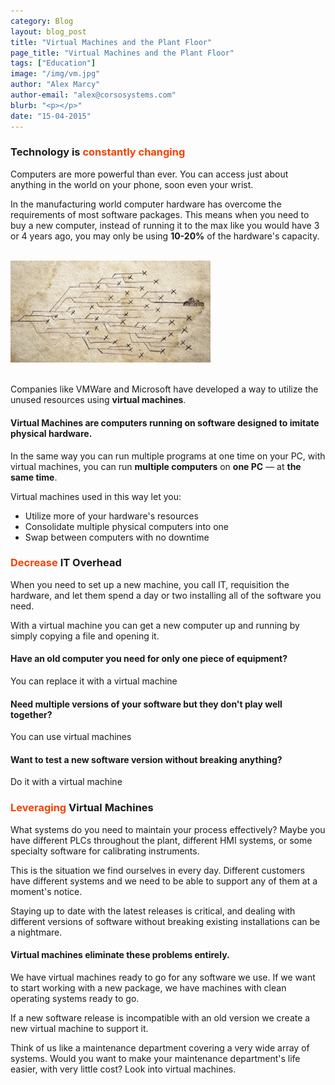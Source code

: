 ```yaml
---
category: Blog
layout: blog_post
title: "Virtual Machines and the Plant Floor"
page_title: "Virtual Machines and the Plant Floor"
tags: ["Education"]
image: "/img/vm.jpg"
author: "Alex Marcy"
author-email: "alex@corsosystems.com"
blurb: "<p></p>"
date: "15-04-2015"
---
```



<h3>Technology is <b style="color:#f64100;">constantly changing</b></h3>

<p>Computers are more powerful than ever. You can access just about anything in the world on your phone, soon even your wrist.</p>

<p>In the manufacturing world computer hardware has overcome the requirements of most software packages. This means when you need to buy a new computer, instead of running it to the max like you would have 3 or 4 years ago, you may only be using <b>10-20%</b> of the hardware's capacity.</p>

<br/>
<a href="www.flickr.com/photos/calliope/3474510093/"><img src="/img/vm.jpg" width="320px"/></a>
<br/><br/>


<p>Companies like VMWare and Microsoft have developed a way to utilize the unused resources using <b>virtual machines</b>.</p>

<h4>Virtual Machines are computers running on software designed to imitate physical hardware.</h4>

<p>In the same way you can run multiple programs at one time on your PC, with virtual machines, you can run <b>multiple computers</b> on <b>one PC</b> &mdash; at <b>the same time</b>.</p>
<p>Virtual machines used in this way let you:</p>
<ul>
	<li>Utilize more of your hardware's resources</li>
	<li>Consolidate multiple physical computers into one</li>
	<li>Swap between computers with no downtime</li>
</ul>

<h3><b style="color:#f64100;">Decrease</b> IT Overhead</h3>

<p>When you need to set up a new machine, you call IT, requisition the hardware, and let them spend a day or two installing all of the software you need.</p>

<p>With a virtual machine you can get a new computer up and running by simply copying a file and opening it.</p>

<h4>Have an old computer you need for only one piece of equipment?</h4>

<p>You can replace it with a virtual machine</p>

<h4>Need multiple versions of your software but they don't play well together?</h4>

<p>You can use virtual machines</p>

<h4>Want to test a new software version without breaking anything?</h4>

<p>Do it with a virtual machine</p>

<h3><b style="color:#f64100;">Leveraging</b> Virtual Machines</h3>

<p>What systems do you need to maintain your process effectively? Maybe you have different PLCs throughout the plant, different HMI systems, or some specialty software for calibrating instruments.</p>

<p>This is the situation we find ourselves in every day. Different customers have different systems and we need to be able to support any of them at a moment's notice.</p>

<p>Staying up to date with the latest releases is critical, and dealing with different versions of software without breaking existing installations can be a nightmare.</p>

<h4>Virtual machines eliminate these problems entirely.</h4>

<p>We have virtual machines ready to go for any software we use. If we want to start working with a new package, we have machines with clean operating systems ready to go.</p>

<p>If a new software release is incompatible with an old version we create a new virtual machine to support it.</p>

<p>Think of us like a maintenance department covering a very wide array of systems. Would you want to make your maintenance department's life easier, with very little cost? Look into virtual machines.</p>

